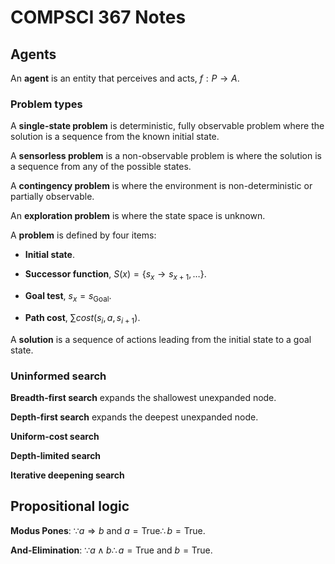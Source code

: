 # COMPSCI 367 Notes

## Agents
An **agent** is an entity that perceives and acts, $f: P\rightarrow A$.

### Problem types
A **single-state problem** is deterministic, fully observable problem where the solution is a sequence from the known initial state.

A **sensorless problem** is a non-observable problem is where the solution is a sequence from any of the possible states.

A **contingency problem** is where the environment is non-deterministic or partially observable.

An **exploration problem** is where the state space is unknown.

A **problem** is defined by four items:

- **Initial state**.

- **Successor function**, $S(x)=\{s_x\rightarrow s_{x+1}, \ldots \}$.

- **Goal test**, $s_x=s_{\text{Goal}}$.

- **Path cost**, $\sum{cost(s_i,a,s_{i+1})}$.

A **solution** is a sequence of actions leading from the initial state to a goal state.

### Uninformed search
**Breadth-first search** expands the shallowest unexpanded node.

**Depth-first search** expands the deepest unexpanded node.

**Uniform-cost search**

**Depth-limited search**

**Iterative deepening search**


## Propositional logic

**Modus Pones**: $\because a\Rightarrow b \text{ and } a=\text{True}\therefore b=\text{True}$.

**And-Elimination**: $\because a\wedge b\therefore a=\text{True}\text{ and }b=\text{True}$.
